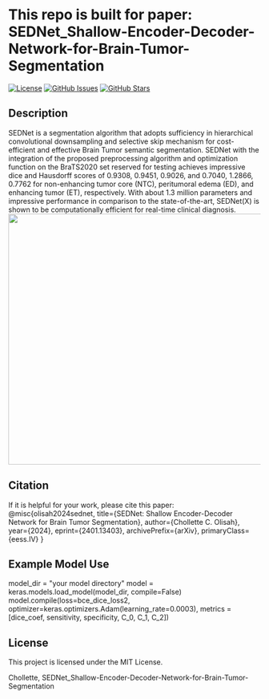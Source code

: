 # This repo is built for paper: SEDNet_Shallow-Encoder-Decoder-Network-for-Brain-Tumor-Segmentation

[![License](https://img.shields.io/badge/license-MIT-blue.svg)](LICENSE)
[![GitHub Issues](https://img.shields.io/github/issues/yourusername/yourproject.svg)](https://github.com/yourusername/yourproject/issues)
[![GitHub Stars](https://img.shields.io/github/stars/yourusername/yourproject.svg)](https://github.com/yourusername/yourproject/stargazers)

## Description

SEDNet is a segmentation algorithm that adopts sufficiency in hierarchical convolutional downsampling and selective skip mechanism for cost-efficient and effective Brain Tumor semantic segmentation. 
SEDNet with the integration of the proposed preprocessing algorithm and optimization function on the BraTS2020 set reserved for testing achieves impressive dice and Hausdorff scores of 0.9308, 0.9451,
0.9026, and 0.7040, 1.2866, 0.7762 for non-enhancing tumor core (NTC), peritumoral edema (ED), and enhancing tumor (ET), respectively. 
With about 1.3 million parameters and impressive performance in comparison to the state-of-the-art, SEDNet(X) is shown to be computationally efficient for real-time clinical diagnosis.  
<img src="images/entire-project-workflow.jpg" width="700" height="500">

## Citation
If it is helpful for your work, please cite this paper:
@misc{olisah2024sednet,
      title={SEDNet: Shallow Encoder-Decoder Network for Brain Tumor Segmentation}, 
      author={Chollette C. Olisah},
      year={2024},
      eprint={2401.13403},
      archivePrefix={arXiv},
      primaryClass={eess.IV}
}

## Example Model Use
model_dir = "your model directory"
model = keras.models.load_model(model_dir, compile=False)
model.compile(loss=bce_dice_loss2, optimizer=keras.optimizers.Adam(learning_rate=0.0003), metrics = [dice_coef, sensitivity, specificity, C_0, C_1, C_2])

## License

This project is licensed under the MIT License.

Chollette, SEDNet_Shallow-Encoder-Decoder-Network-for-Brain-Tumor-Segmentation
